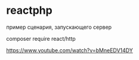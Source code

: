 # reactphp
пример сценария, запускающего сервер

composer require react/http

https://www.youtube.com/watch?v=bMneEDV14DY
